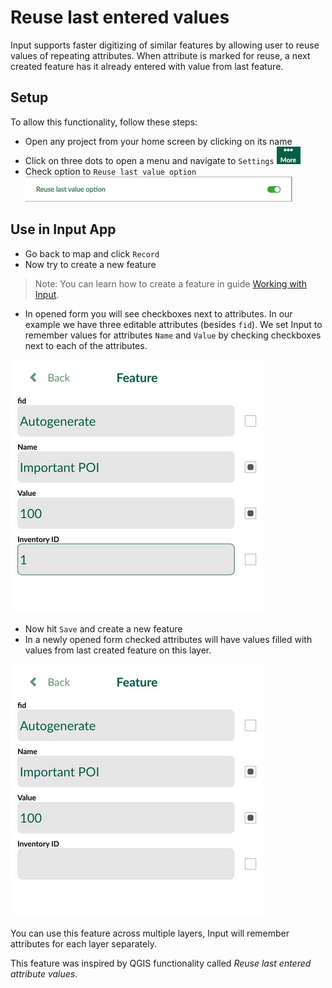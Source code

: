 # Reuse last entered values

Input supports faster digitizing of similar features by allowing user to reuse values of repeating attributes. When attribute is marked for reuse, a next created feature has it already entered with value from last feature.

## Setup 

To allow this functionality, follow these steps:

 - Open any project from your home screen by clicking on its name
 - Click on three dots to open a menu and navigate to `Settings`
![photos](./input_more_icon.png)
 - Check option to `Reuse last value option`
![photos](./reuse_last_value_option.png)

## Use in Input App

 - Go back to map and click `Record`
 - Now try to create a new feature

 > Note: You can learn how to create a feature in guide [Working with Input](../../guides/input-tour/README.md).

 - In opened form you will see checkboxes next to attributes. In our example we have three editable attributes (besides `fid`). We set Input to remember values for attributes `Name` and `Value` by checking checkboxes next to each of the attributes.

![photos](./reuse_last_values_digitize_before.png)

 - Now hit `Save` and create a new feature
 - In a newly opened form checked attributes will have values filled with values from last created feature on this layer.

![photos](./reuse_last_values_digitize_after.png)

You can use this feature across multiple layers, Input will remember attributes for each layer separately.

This feature was inspired by QGIS functionality called _Reuse last entered attribute values_.
